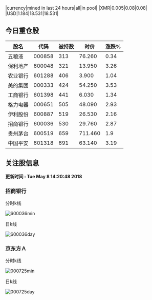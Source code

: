 |currency|mined in last 24 hours|all|in pool|
|XMR|0.005|0.08|0.08|
|USD|1.184|18.531|18.531|

## 今日重仓股 

|股名|代码|被持数|时价|涨跌%|
|---|---|---|---|---|
|五粮液|000858|313|76.260|0.34|
|保利地产|600048|321|13.950|3.26|
|农业银行|601288|406|3.900|1.04|
|美的集团|000333|424|54.250|3.53|
|工商银行|601398|441|6.030|1.34|
|格力电器|000651|505|48.090|2.93|
|伊利股份|600887|519|26.530|2.16|
|招商银行|600036|530|29.760|2.87|
|贵州茅台|600519|659|711.460|1.9|
|中国平安|601318|691|63.140|3.19|

## 关注股信息
**更新时间 : Tue May  8 14:20:48 2018**
### 招商银行 
分时k线

![600036min](http://image.sinajs.cn/newchart/min/n/sh600036.gif)

日k线

![600036day](http://image.sinajs.cn/newchart/daily/n/sh600036.gif)

### 京东方Ａ 
分时k线

![000725min](http://image.sinajs.cn/newchart/min/n/sz000725.gif)

日k线

![000725day](http://image.sinajs.cn/newchart/daily/n/sz000725.gif)
